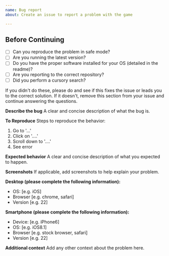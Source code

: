 ```yaml
---
name: Bug report
about: Create an issue to report a problem with the game

---
```


## Before Continuing
* [ ] Can you reproduce the problem in safe mode?
* [ ] Are you running the latest version?
* [ ] Do you have the proper software installed for your OS (detailed in the readme)?
* [ ] Are you reporting to the correct repository?
* [ ] Did you perform a cursory search?

If you didn't do these, please do and see if this fixes the issue or leads you to the correct solution. If it doesn't, remove this section from your issue and continue answering the questions.

**Describe the bug**
A clear and concise description of what the bug is.

**To Reproduce**
Steps to reproduce the behavior:
1. Go to '...'
2. Click on '....'
3. Scroll down to '....'
4. See error

**Expected behavior**
A clear and concise description of what you expected to happen.

**Screenshots**
If applicable, add screenshots to help explain your problem.

**Desktop (please complete the following information):**
 - OS: [e.g. iOS]
 - Browser [e.g. chrome, safari]
 - Version [e.g. 22]

**Smartphone (please complete the following information):**
 - Device: [e.g. iPhone6]
 - OS: [e.g. iOS8.1]
 - Browser [e.g. stock browser, safari]
 - Version [e.g. 22]

**Additional context**
Add any other context about the problem here.
